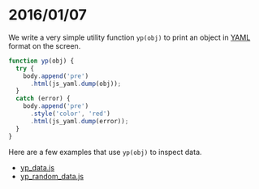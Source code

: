 # 2016/01/07

We write a very simple utility function `yp(obj)` to print an object in [YAML](http://yaml.org/) format on the screen. 
```javascript
function yp(obj) { 
  try {
    body.append('pre')
      .html(js_yaml.dump(obj));
  }
  catch (error) {
    body.append('pre')
      .style('color', 'red')
      .html(js_yaml.dump(error));
  }
}
```
Here are a few examples that use `yp(obj)` to inspect data.

- [yp_data.js](https://bigdata-mindstorms.github.io/d3-playground/#https://bigdata-mindstorms.github.io/d3-playground/ontouchstart/2016/01/07/yp_data.js)
- [yp_random_data.js](https://bigdata-mindstorms.github.io/d3-playground/#https://bigdata-mindstorms.github.io/d3-playground/ontouchstart/2016/01/07/yp_random_data.js)
